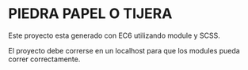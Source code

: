 # PIEDRA PAPEL O TIJERA

Este proyecto esta generado con EC6 utilizando module y SCSS.

El proyecto debe correrse en un localhost para que los modules pueda correr correctamente.




